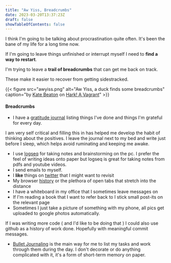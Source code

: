 ```yaml
---
title: "Aw Yiss, Breadcrumbs"
date: 2023-03-20T13:37:23Z
draft: false
showTableOfContents: false
---
```

I think I'm going to be talking about procrastination quite often.
It's been the bane of my life for a long time now.

If I'm going to leave things unfinished or interrupt myself I need to **find a way to restart**.

I'm trying to leave a **trail of breadcrumbs** that can get me back on track.

These make it easier to recover from getting sidestracked.

{{< figure
    src="awyiss.png"
    alt="Aw Yiss, a duck finds some breadcrumbs"
    caption="by [Kate Beaton](http://www.harkavagrant.com/index.php) on [Hark! A Vagrant](http://www.harkavagrant.com/nonsense/gorey5.png)"
    >}}

<!-- OR 
![Abstract purple artwork](awyiss.png "Photo by [Jr Korpa](https://unsplash.com/@jrkorpa) on [Unsplash](https://unsplash.com/)")
-->

#### Breadcrumbs
* I have a [gratitude journal]() listing things I've done and things I'm grateful for every day.

I am very self critical and filling this in has helped me develop the habit of thinking about the positives.
I leave the journal next to my bed and write just before I sleep, which helps avoid ruminating and keeping me awake.
* I use [logseq](https://logseq.com) for taking notes and brainstorming on the pc.
I prefer the feel of writing ideas onto paper but logseq is great for taking notes from pdfs and youtube videos.
* I send emails to myself.
* I __like__ things on [twitter](https://twitter.com/strangechars/likes) that I might want to revisit
* My browser [history](chrome://history) or the plethora of open tabs that stretch into the distance
* I have a whiteboard in my office that I sometimes leave messages on
* If I'm reading a book that I want to refer back to I stick small post-its on the relevant page
* Sometimes I just take a picture of something with my phone, all pics get uploaded to google photos automatically.

If I was writing more code ( and I'd like to be doing that ) I could also use github as a history of work done. Hopefully with meaningful commit messages.

* [Bullet Journaling](#) is the main way for me to list my tasks and work through them during the day. I don't decorate or do anything complicated with it, it's a form of short-term memory on paper.

<!--

